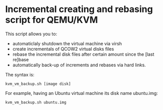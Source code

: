 # Incremental creating and rebasing script for QEMU/KVM

This script allows you to:
* automaticlaly shutdown the virtual machine via virsh
* create incrementals of QCOW2 virtual disks files
* rebase the incremental disk files after certain amount since the [last re]base
* automatically back-up of increments and rebases via hard links.

The syntax is:
```
kvm_vm_backup.sh [image disk]
```
For example, having an Ubuntu virtual machine its disk name ubuntu.img:
```
kvm_vm_backup.sh ubuntu.img
```
